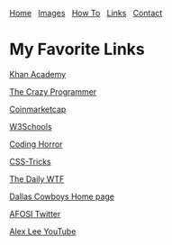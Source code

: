 [comment]: # (Undre Stoker, CSCI 434, 31 Oct 2021, Links Page) 

[Home](https://undrestoker.github.io/Mind-of-Dre/) &nbsp;   [Images](https://undrestoker.github.io/Images/) &nbsp;   [How To](https://undrestoker.github.io/How-To/) &nbsp;   [Links](https://undrestoker.github.io/Links/) &nbsp;   [Contact](https://undrestoker.github.io/Contact/)


# My Favorite Links

[Khan Academy](https://www.khanacademy.org/)

[The Crazy Programmer ](https://www.thecrazyprogrammer.com/)

[Coinmarketcap](https://coinmarketcap.com/)

[W3Schools](https://www.w3schools.com/)

[Coding Horror](https://blog.codinghorror.com/)

[CSS-Tricks](https://css-tricks.com/)

[The Daily WTF](http://thedailywtf.com/)

[Dallas Cowboys Home page ](https://www.dallascowboys.com)

[AFOSI Twitter ](https://twitter.com/RealAFOSI?ref_src=twsrc%5Egoogle%7Ctwcamp%5Eserp%7Ctwgr%5Eauthor)

[Alex Lee YouTube ](https://www.youtube.com/channel/UC_fFL5jgoCOrwAVoM_fBYwA)
